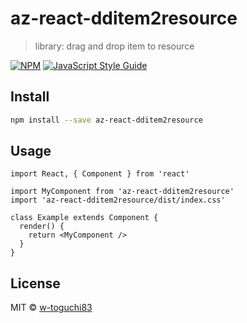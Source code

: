 # az-react-dditem2resource

> library: drag and drop item to resource

[![NPM](https://img.shields.io/npm/v/az-react-dditem2resource.svg)](https://www.npmjs.com/package/az-react-dditem2resource) [![JavaScript Style Guide](https://img.shields.io/badge/code_style-standard-brightgreen.svg)](https://standardjs.com)

## Install

```bash
npm install --save az-react-dditem2resource
```

## Usage

```tsx
import React, { Component } from 'react'

import MyComponent from 'az-react-dditem2resource'
import 'az-react-dditem2resource/dist/index.css'

class Example extends Component {
  render() {
    return <MyComponent />
  }
}
```

## License

MIT © [w-toguchi83](https://github.com/w-toguchi83)
